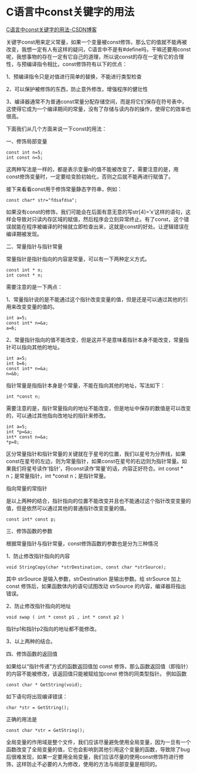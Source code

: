 # C语言中const关键字的用法

[C语言中const关键字的用法-CSDN博客](https://blog.csdn.net/xingjiarong/article/details/47282255)

关键字const用来定义常量，如果一个变量被const修饰，那么它的值就不能再被改变，我想一定有人有这样的疑问，C语言中不是有#define吗，干嘛还要用const呢，我想事物的存在一定有它自己的道理，所以说const的存在一定有它的合理性，与预编译指令相比，const修饰符有以下的优点：

1、预编译指令只是对值进行简单的替换，不能进行类型检查

2、可以保护被修饰的东西，防止意外修改，增强程序的健壮性

3、编译器通常不为普通const常量分配存储空间，而是将它们保存在符号表中，这使得它成为一个编译期间的常量，没有了存储与读内存的操作，使得它的效率也很高。

下面我们从几个方面来说一下const的用法：

一、修饰局部变量

```
const int n=5;
int const n=5;
```

这两种写法是一样的，都是表示变量n的值不能被改变了，需要注意的是，用const修饰变量时，一定要给变脸初始化，否则之后就不能再进行赋值了。

接下来看看const用于修饰常量静态字符串，例如：

```
const char* str="fdsafdsa";
```

如果没有const的修饰，我们可能会在后面有意无意的写str[4]=’x’这样的语句，这样会导致对只读内存区域的赋值，然后程序会立刻异常终止。有了const，这个错误就能在程序被编译的时候就立即检查出来，这就是const的好处。让逻辑错误在编译期被发现。

二、常量指针与指针常量

常量指针是指针指向的内容是常量，可以有一下两种定义方式。

```
const int * n;
int const * n;
```

需要注意的是一下两点：

1、常量指针说的是不能通过这个指针改变变量的值，但是还是可以通过其他的引用来改变变量的值的。

```
int a=5;
const int* n=&a;
a=6;
```

2、常量指针指向的值不能改变，但是这并不是意味着指针本身不能改变，常量指针可以指向其他的地址。

```
int a=5;
int b=6;
const int* n=&a;
n=&b;
```


指针常量是指指针本身是个常量，不能在指向其他的地址，写法如下：

```
int *const n;
```

需要注意的是，指针常量指向的地址不能改变，但是地址中保存的数值是可以改变的，可以通过其他指向改地址的指针来修改。

```
int a=5;
int *p=&a;
int* const n=&a;
*p=8;

```

区分常量指针和指针常量的关键就在于星号的位置，我们以星号为分界线，如果const在星号的左边，则为常量指针，如果const在星号的右边则为指针常量。如果我们将星号读作‘指针’，将const读作‘常量’的话，内容正好符合。int const * n；是常量指针，int *const n；是指针常量。

指向常量的常指针

是以上两种的结合，指针指向的位置不能改变并且也不能通过这个指针改变变量的值，但是依然可以通过其他的普通指针改变变量的值。

```
const int* const p;
```

三、修饰函数的参数

根据常量指针与指针常量，const修饰函数的参数也是分为三种情况

1、防止修改指针指向的内容

```
void StringCopy(char *strDestination, const char *strSource);
```

其中 strSource 是输入参数，strDestination 是输出参数。给 strSource 加上 const 修饰后，如果函数体内的语句试图改动 strSource 的内容，编译器将指出错误。

2、防止修改指针指向的地址

```
void swap ( int * const p1 , int * const p2 )
```

指针p1和指针p2指向的地址都不能修改。

3、以上两种的结合。

四、修饰函数的返回值

如果给以“指针传递”方式的函数返回值加 const 修饰，那么函数返回值（即指针）的内容不能被修改，该返回值只能被赋给加const 修饰的同类型指针。
例如函数

```
const char * GetString(void);
```


如下语句将出现编译错误：

```
char *str = GetString();
```

正确的用法是

```
const char *str = GetString();
```

全局变量的作用域是整个文件，我们应该尽量避免使用全局变量，因为一旦有一个函数改变了全局变量的值，它也会影响到其他引用这个变量的函数，导致除了bug后很难发现，如果一定要用全局变量，我们应该尽量的使用const修饰符进行修饰，这样防止不必要的人为修改，使用的方法与局部变量是相同的。
